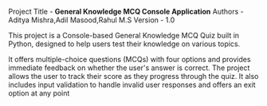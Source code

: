 Project Title - **General Knowledge MCQ Console Application**
Authors - Aditya Mishra,Adil Masood,Rahul M.S
Version - 1.0


This project is a Console-based General Knowledge MCQ Quiz built in Python,
designed to help users test their knowledge on various topics.

It offers multiple-choice questions (MCQs) with four options and provides immediate feedback on whether the user's answer is correct. 
The project allows the user to track their score as they progress through the quiz.
It also includes input validation to handle invalid user responses and offers an exit option at any point
